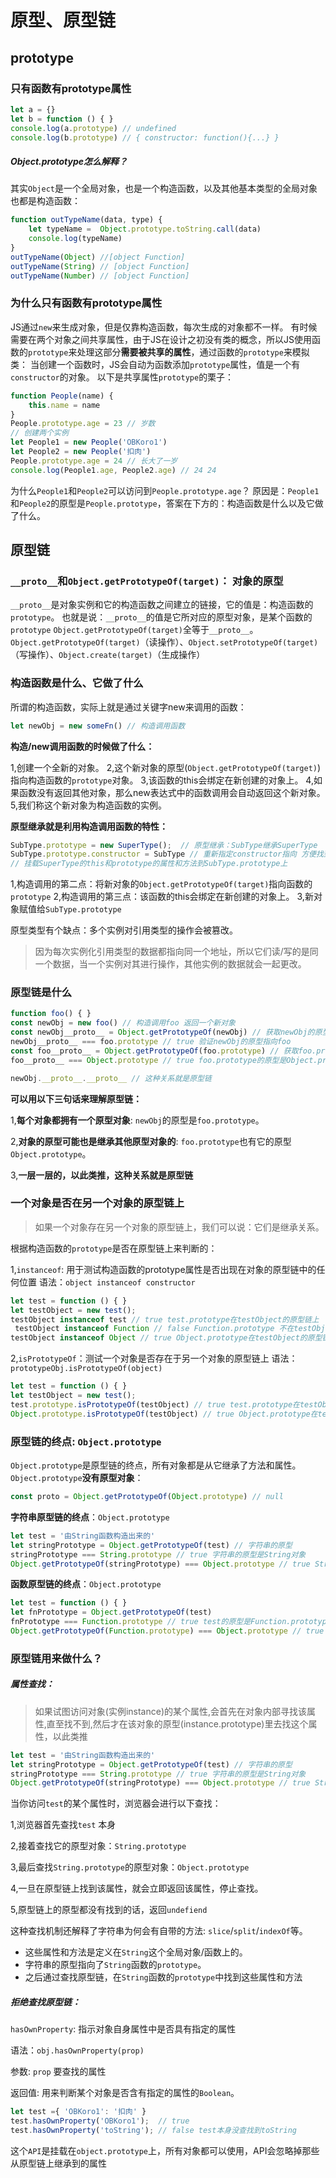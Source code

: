 # 原型、原型链

## prototype
### 只有函数有prototype属性
```js
let a = {}
let b = function () { }
console.log(a.prototype) // undefined
console.log(b.prototype) // { constructor: function(){...} }
```
##### Object.prototype怎么解释？
其实`Object`是一个全局对象，也是一个构造函数，以及其他基本类型的全局对象也都是构造函数：
```js
function outTypeName(data, type) {
    let typeName =  Object.prototype.toString.call(data)
    console.log(typeName)
}
outTypeName(Object) //[object Function]
outTypeName(String) // [object Function]
outTypeName(Number) // [object Function]
```

### 为什么只有函数有prototype属性

JS通过`new`来生成对象，但是仅靠构造函数，每次生成的对象都不一样。
有时候需要在两个对象之间共享属性，由于JS在设计之初没有类的概念，所以JS使用函数的`prototype`来处理这部分**需要被共享的属性**，通过函数的`prototype`来模拟类：
当创建一个函数时，JS会自动为函数添加`prototype`属性，值是一个有`constructor`的对象。
以下是共享属性`prototype`的栗子：
```js
function People(name) {
    this.name = name
}
People.prototype.age = 23 // 岁数
// 创建两个实例
let People1 = new People('OBKoro1')
let People2 = new People('扣肉')
People.prototype.age = 24 // 长大了一岁
console.log(People1.age, People2.age) // 24 24
```
为什么`People1`和`People2`可以访问到`People.prototype.age`？
原因是：`People1`和`People2`的原型是`People.prototype`，答案在下方的：构造函数是什么以及它做了什么。

## 原型链
### `__proto__`和`Object.getPrototypeOf(target)`： 对象的原型
`__proto__`是对象实例和它的构造函数之间建立的链接，它的值是：构造函数的`prototype`。
也就是说：`__proto__`的值是它所对应的原型对象，是某个函数的`prototype`
`Object.getPrototypeOf(target)`全等于`__proto__`。
`Object.getPrototypeOf(target)`（读操作）、`Object.setPrototypeOf(target)`（写操作）、`Object.create(target)`（生成操作）

### 构造函数是什么、它做了什么
所谓的构造函数，实际上就是通过关键字new来调用的函数：
```js
let newObj = new someFn() // 构造调用函数
```
**构造/new调用函数的时候做了什么：**

1,创建一个全新的对象。
2,这个新对象的原型(`Object.getPrototypeOf(target)`)指向构造函数的`prototype`对象。
3,该函数的this会绑定在新创建的对象上。
4,如果函数没有返回其他对象，那么new表达式中的函数调用会自动返回这个新对象。
5,我们称这个新对象为构造函数的实例。

**原型继承就是利用构造调用函数的特性：**
```js
SubType.prototype = new SuperType();  // 原型继承：SubType继承SuperType
SubType.prototype.constructor = SubType // 重新指定constructor指向 方便找到构造函数
// 挂载SuperType的this和prototype的属性和方法到SubType.prototype上
```

1,构造调用的第二点：将新对象的`Object.getPrototypeOf(target)`指向函数的`prototype`
2,构造调用的第三点：该函数的this会绑定在新创建的对象上。
3,新对象赋值给`SubType.prototype`

原型类型有个缺点：多个实例对引用类型的操作会被篡改。

>因为每次实例化引用类型的数据都指向同一个地址，所以它们读/写的是同一个数据，当一个实例对其进行操作，其他实例的数据就会一起更改。
>

### 原型链是什么
```js
function foo() { }
const newObj = new foo() // 构造调用foo 返回一个新对象
const newObj__proto__ = Object.getPrototypeOf(newObj) // 获取newObj的原型对象
newObj__proto__ === foo.prototype // true 验证newObj的原型指向foo
const foo__proto__ = Object.getPrototypeOf(foo.prototype) // 获取foo.prototype的原型
foo__proto__ === Object.prototype // true foo.prototype的原型是Object.prototype

newObj.__proto__.__proto__ // 这种关系就是原型链

```

**可以用以下三句话来理解原型链：**

1,**每个对象都拥有一个原型对象**: `newObj`的原型是`foo.prototype`。

2,**对象的原型可能也是继承其他原型对象的**: `foo.prototype`也有它的原型`Object.prototype`。

3,**一层一层的，以此类推，这种关系就是原型链**

### 一个对象是否在另一个对象的原型链上

>如果一个对象存在另一个对象的原型链上，我们可以说：它们是继承关系。
>

根据构造函数的`prototype`是否在原型链上来判断的：

1,`instanceof`: 用于测试构造函数的prototype属性是否出现在对象的原型链中的任何位置
语法：`object instanceof constructor`
```js
let test = function () { }
let testObject = new test();
testObject instanceof test // true test.prototype在testObject的原型链上
 testObject instanceof Function // false Function.prototype 不在testObject的原型链上
testObject instanceof Object // true Object.prototype在testObject的原型链上
```

2,`isPrototypeOf`：测试一个对象是否存在于另一个对象的原型链上
语法：`prototypeObj.isPrototypeOf(object)`
```js
let test = function () { }
let testObject = new test();
test.prototype.isPrototypeOf(testObject) // true test.prototype在testObject的原型链上
Object.prototype.isPrototypeOf(testObject) // true Object.prototype在testObject的原型链上
```

### 原型链的终点: `Object.prototype`
`Object.prototype`是原型链的终点，所有对象都是从它继承了方法和属性。
`Object.prototype`**没有原型对象**：
```js
const proto = Object.getPrototypeOf(Object.prototype) // null

```

**字符串原型链的终点**：`Object.prototype`
```js
let test = '由String函数构造出来的'
let stringPrototype = Object.getPrototypeOf(test) // 字符串的原型
stringPrototype === String.prototype // true 字符串的原型是String对象
Object.getPrototypeOf(stringPrototype) === Object.prototype // true String对象的原型是Object对象
```

**函数原型链的终点**：`Object.prototype`
```js
let test = function () { }
let fnPrototype = Object.getPrototypeOf(test)
fnPrototype === Function.prototype // true test的原型是Function.prototype
Object.getPrototypeOf(Function.prototype) === Object.prototype // true
```


### 原型链用来做什么？
##### 属性查找：
>如果试图访问对象(实例instance)的某个属性,会首先在对象内部寻找该属性,直至找不到,然后才在该对象的原型(instance.prototype)里去找这个属性，以此类推
>

```js
let test = '由String函数构造出来的'
let stringPrototype = Object.getPrototypeOf(test) // 字符串的原型
stringPrototype === String.prototype // true 字符串的原型是String对象
Object.getPrototypeOf(stringPrototype) === Object.prototype // true String对象的原型是Object对象
```
当你访问`test`的某个属性时，浏览器会进行以下查找：

1,浏览器首先查找`test` 本身

2,接着查找它的原型对象：`String.prototype`

3,最后查找`String.prototype`的原型对象：`Object.prototype`

4,一旦在原型链上找到该属性，就会立即返回该属性，停止查找。

5,原型链上的原型都没有找到的话，返回`undefiend`

这种查找机制还解释了字符串为何会有自带的方法: `slice`/`split`/`indexOf`等。
* 这些属性和方法是定义在`String`这个全局对象/函数上的。
* 字符串的原型指向了`String`函数的`prototype`。
* 之后通过查找原型链，在`String`函数的`prototype`中找到这些属性和方法

##### 拒绝查找原型链：
`hasOwnProperty`: 指示对象自身属性中是否具有指定的属性

语法：`obj.hasOwnProperty(prop)`

参数: `prop` 要查找的属性

返回值: 用来判断某个对象是否含有指定的属性的`Boolean`。

```js
let test ={ 'OBKoro1': '扣肉' }
test.hasOwnProperty('OBKoro1');  // true
test.hasOwnProperty('toString'); // false test本身没查找到toString 
```
这个`API`是挂载在`object.prototype`上，所有对象都可以使用，API会忽略掉那些从原型链上继承到的属性
